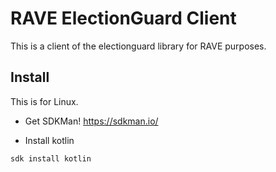 # RAVE ElectionGuard Client

This is a client of the electionguard library for RAVE purposes.

## Install

This is for Linux.

- Get SDKMan! https://sdkman.io/

- Install kotlin

`sdk install kotlin`

